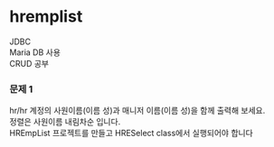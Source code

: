# hremplist
<p>
JDBC <br />
Maria DB 사용<br />
CRUD 공부 <br />
</p>

### 문제 1
<p>
hr/hr 계정의 사원이름(이름 성)과 매니저 이름(이름 성)을 함께 출력해 보세요. <br />
정렬은 사원이름 내림차순 입니다.<br />
HREmpList 프로젝트를 만들고 HRESelect class에서 실행되어야 합니다  <br />
</p>
